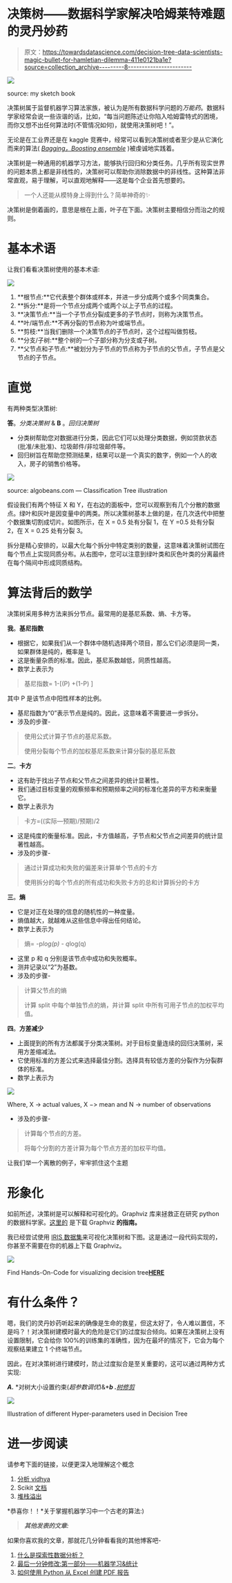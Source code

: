 # 决策树——数据科学家解决哈姆莱特难题的灵丹妙药

> 原文：<https://towardsdatascience.com/decision-tree-data-scientists-magic-bullet-for-hamletian-dilemma-411e0121ba1e?source=collection_archive---------8----------------------->

![](img/f0beb67d21bac56fb16277293230713a.png)

source: my sketch book

决策树属于监督机器学习算法家族，被认为是所有数据科学问题的*万能药*。数据科学家经常会说一些诙谐的话，比如，“每当问题陈述让你陷入哈姆雷特式的困境，而你又想不出任何算法时(不管情况如何)，就使用决策树吧！”。

无论是在工业界还是在 kaggle 竞赛中，经常可以看到决策树或者至少是从它演化而来的算法( [*Bagging，Boosting ensemble*](https://analyticsindiamag.com/primer-ensemble-learning-bagging-boosting/) )被虔诚地实践着。

决策树是一种通用的机器学习方法，能够执行回归和分类任务。几乎所有现实世界的问题本质上都是非线性的，决策树可以帮助你消除数据中的非线性。这种算法非常直观，易于理解，可以直观地解释——这是每个企业首先想要的。

> 一个人还能从模特身上得到什么？简单神奇的✨

决策树是倒着画的，意思是根在上面，叶子在下面。决策树主要相信分而治之的规则。

# 基本术语

让我们看看决策树使用的基本术语:

![](img/18d2bd36b94e2ff42744245954fcfe20.png)

1.  **根节点:**它代表整个群体或样本，并进一步分成两个或多个同类集合。
2.  **拆分:**是将一个节点分成两个或两个以上子节点的过程。
3.  **决策节点:**当一个子节点分裂成更多的子节点时，则称为决策节点。
4.  **叶/端节点:**不再分裂的节点称为叶或端节点。
5.  **剪枝:**当我们删除一个决策节点的子节点时，这个过程叫做剪枝。
6.  **分支/子树:**整个树的一个子部分称为分支或子树。
7.  **父节点和子节点:**被划分为子节点的节点称为子节点的父节点，子节点是父节点的子节点。

# 直觉

有两种类型决策树:

**答**。*分类决策树* & **B** 。*回归决策树*

*   分类树帮助您对数据进行分类，因此它们可以处理分类数据，例如贷款状态(批准/未批准)、垃圾邮件/非垃圾邮件等。
*   回归树旨在帮助您预测结果，结果可以是一个真实的数字，例如一个人的收入，房子的销售价格等。

![](img/b56e31dafe1d8bd0b2cc0309df7ebceb.png)

source: algobeans.com — Classification Tree illustration

假设我们有两个特征 X 和 Y，在右边的面板中，您可以观察到有几个分散的数据点。绿叶和灰叶是因变量中的两类。所以决策树基本上做的是，在几次迭代中把整个数据集切割成切片。如图所示，在 X = 0.5 处有分裂 1，在 Y =0.5 处有分裂 2，在 X = 0.25 处有分裂 3。

拆分是精心安排的，以最大化每个拆分中特定类别的数量，这意味着决策树试图在每个节点上实现同质分布。从右图中，您可以注意到绿叶类和灰色叶类的分离最终在每个隔间中形成同质结构。

# 算法背后的数学

决策树采用多种方法来拆分节点。最常用的是基尼系数、熵、卡方等。

**我**。**基尼指数**

*   根据它，如果我们从一个群体中随机选择两个项目，那么它们必须是同一类，如果群体是纯的，概率是 1。
*   这是衡量杂质的标准。因此，基尼系数越低，同质性越高。
*   数学上表示为

> 基尼指数= 1-[(P) +(1-P) ]

其中 P 是该节点中阳性样本的比例。

*   基尼指数为“0”表示节点是纯的。因此，这意味着不需要进一步拆分。
*   涉及的步骤-

> 使用公式计算子节点的基尼系数。
> 
> 使用分裂每个节点的加权基尼系数来计算分裂的基尼系数

**二**。**卡方**

*   这有助于找出子节点和父节点之间差异的统计显著性。
*   我们通过目标变量的观察频率和预期频率之间的标准化差异的平方和来衡量它。
*   数学上表示为

> 卡方=((实际—预期)/预期)/2

*   这是纯度的衡量标准。因此，卡方值越高，子节点和父节点之间差异的统计显著性越高。
*   涉及的步骤-

> 通过计算成功和失败的偏差来计算单个节点的卡方
> 
> 使用拆分的每个节点的所有成功和失败卡方的总和计算拆分的卡方

**三**。**熵**

*   它是对正在处理的信息的随机性的一种度量。
*   熵值越大，就越难从这些信息中得出任何结论。
*   数学上表示为

> 熵= -p*log(p) - q*log(q)

*   这里 p 和 q 分别是该节点中成功和失败概率。
*   测井记录以“2”为基数。
*   涉及的步骤-

> 计算父节点的熵
> 
> 计算 split 中每个单独节点的熵，并计算 split 中所有可用子节点的加权平均值。

**四**。**方差减少**

*   上面提到的所有方法都属于分类决策树。对于目标变量连续的回归决策树，采用方差缩减法。
*   它使用标准的方差公式来选择最佳分割。选择具有较低方差的分裂作为分裂群体的标准。
*   数学上表示为

![](img/3241a4158db30dcd864534ef88869677.png)

Where, X -> actual values, X −> mean and N -> number of observations

*   涉及的步骤-

> 计算每个节点的方差。
> 
> 将每个分割的方差计算为每个节点方差的加权平均值。

让我们举一个离散的例子，牢牢抓住这个主题

# 形象化

如前所述，决策树是可以解释和可视化的。Graphviz 库来拯救正在研究 python 的数据科学家。[这里的](https://inteligencia-analitica.com/wp-content/uploads/2017/08/Installing-Graphviz-and-pydotplus.pdf) 是下载 Graphviz **的指南。**

我已经尝试使用 [IRIS 数据集](https://archive.ics.uci.edu/ml/datasets/iris)来可视化决策树和下图。这是通过一段代码实现的，你甚至不需要在你的机器上下载 Graphviz。

![](img/c5542e36cb379e204331da3000aeeb13.png)

Find Hands-On-Code for visualizing decision tree[**HERE**](http://nbviewer.jupyter.org/github/PBPatil/Decision_Trees/blob/master/visualizing_trees.ipynb)

# 有什么条件？

嗯，我们的灵丹妙药听起来的确像是生命的救星，但这太好了，令人难以置信，不是吗？！对决策树建模时最大的危险是它们的过度拟合倾向。如果在决策树上没有设置限制，它会给你 100%的训练集的准确性，因为在最坏的情况下，它会为每个观察结果建立 1 个终端节点。

因此，在对决策树进行建模时，防止过度拟合是至关重要的，这可以通过两种方式实现:

***A.*** *对树大小设置约束(*超参数调优*)&****b .***[*树修剪*](http://www.saedsayad.com/decision_tree_overfitting.htm)

![](img/84855be982bab69c6bd1a23d68b112ec.png)

Illustration of different Hyper-parameters used in Decision Tree

# 进一步阅读

请参考下面的链接，以便更深入地理解这个概念

1.  [分析 vidhya](https://www.analyticsvidhya.com/blog/2016/04/complete-tutorial-tree-based-modeling-scratch-in-python/)
2.  Scikit [文档](http://scikit-learn.org/stable/modules/tree.html)
3.  [堆栈溢出](https://stackoverflow.com/questions/1859554/what-is-entropy-and-information-gain)

*恭喜你！！*关于掌握机器学习中一个古老的算法:)

> ***其他发表的文章:***

如果你喜欢我的文章，那就花几分钟看看我的其他博客吧-

1.  [什么是探索性数据分析？](/exploratory-data-analysis-8fc1cb20fd15)
2.  [最后一分钟修改:第一部分——机器学习&统计](https://medium.com/@theprasadpatil/last-minute-revision-part-i-machine-learning-statistics-8de23a377987)
3.  [如何使用 Python 从 Excel 创建 PDF 报告](https://medium.com/@theprasadpatil/how-to-create-a-pdf-report-from-excel-using-python-b882c725fcf6?source=your_stories_page----------------------------------------)